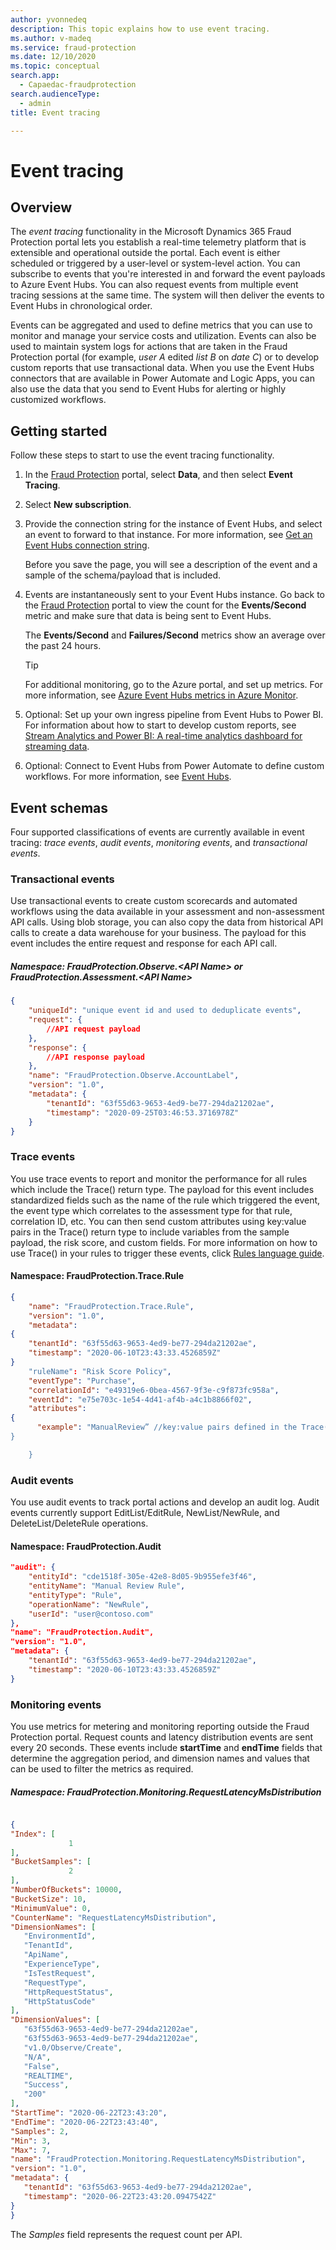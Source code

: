 ```yaml
---
author: yvonnedeq
description: This topic explains how to use event tracing.
ms.author: v-madeq
ms.service: fraud-protection
ms.date: 12/10/2020
ms.topic: conceptual
search.app:
  - Capaedac-fraudprotection
search.audienceType:
  - admin
title: Event tracing

---
```


# Event tracing

## Overview

The *event tracing* functionality in the Microsoft Dynamics 365 Fraud Protection portal lets you establish a real-time telemetry platform that is extensible and operational outside the portal. Each event is either scheduled or triggered by a user-level or system-level action. You can subscribe to events that you're interested in and forward the event payloads to Azure Event Hubs. You can also request events from multiple event tracing sessions at the same time. The system will then deliver the events to Event Hubs in chronological order.

Events can be aggregated and used to define metrics that you can use to monitor and manage your service costs and utilization. Events can also be used to maintain system logs for actions that are taken in the Fraud Protection portal (for example, *user A* edited *list B* on *date C*) or to develop custom reports that use transactional data. When you use the Event Hubs connectors that are available in Power Automate and Logic Apps, you can also use the data that you send to Event Hubs for alerting or highly customized workflows.

## Getting started

Follow these steps to start to use the event tracing functionality.

1. In the [Fraud Protection](https://dfp.microsoft.com/) portal, select **Data**, and then select **Event Tracing**.
1. Select **New subscription**.
1. Provide the connection string for the instance of Event Hubs, and select an event to forward to that instance. For more information, see [Get an Event Hubs connection string](https://docs.microsoft.com/azure/event-hubs/event-hubs-get-connection-string).

    Before you save the page, you will see a description of the event and a sample of the schema/payload that is included.

1. Events are instantaneously sent to your Event Hubs instance. Go back to the [Fraud Protection](https://dfp.microsoft.com/) portal to view the count for the **Events/Second** metric and make sure that data is being sent to Event Hubs.

    The **Events/Second** and **Failures/Second** metrics show an average over the past 24 hours.

    > [!TIP]
    > For additional monitoring, go to the Azure portal, and set up metrics. For more information, see [Azure Event Hubs metrics in Azure Monitor](https://docs.microsoft.com/azure/event-hubs/event-hubs-metrics-azure-monitor).

1. Optional: Set up your own ingress pipeline from Event Hubs to Power BI. For information about how to start to develop custom reports, see [Stream Analytics and Power BI: A real-time analytics dashboard for streaming data](https://docs.microsoft.com/azure/stream-analytics/stream-analytics-power-bi-dashboard).
1. Optional: Connect to Event Hubs from Power Automate to define custom workflows. For more information, see [Event Hubs](https://docs.microsoft.com/connectors/eventhubs/).

## Event schemas

Four supported classifications of events are currently available in event tracing: *trace events*, *audit events*, *monitoring events*, and *transactional events*.

### Transactional events
Use transactional events to create custom scorecards and automated workflows using the data available in your assessment and non-assessment API calls. Using blob storage, you can also copy the data from historical API calls to create a data warehouse for your business. The payload for this event includes the entire request and response for each API call.

##### Namespace: FraudProtection.Observe.\<API Name\> or FraudProtection.Assessment.\<API Name\>

```json
{
    "uniqueId": "unique event id and used to deduplicate events",
    "request": {
        //API request payload
    },
    "response": {
        //API response payload
    },
    "name": "FraudProtection.Observe.AccountLabel",
    "version": "1.0",
    "metadata": {
        "tenantId": "63f55d63-9653-4ed9-be77-294da21202ae",
        "timestamp": "2020-09-25T03:46:53.3716978Z"
    }
}
```

### Trace events

You use trace events to report and monitor the performance for all rules which include the Trace() return type. The payload for this event includes standardized fields such as the name of the rule which triggered the event, the event type which correlates to the assessment type for that rule, correlation ID, etc. You can then send custom attributes using key:value pairs in the Trace() return type to include variables from the sample payload, the risk score, and custom fields. For more information on how to use Trace() in your rules to trigger these events, click [Rules language guide](fpl-lang-ref.md#additional-return-types).

#### Namespace: FraudProtection.Trace.Rule

```json
{
    "name": "FraudProtection.Trace.Rule",
    "version": "1.0",
    "metadata":
{
    "tenantId": "63f55d63-9653-4ed9-be77-294da21202ae",
    "timestamp": "2020-06-10T23:43:33.4526859Z" 
}
    "ruleName": "Risk Score Policy",
    "eventType": "Purchase",
    "correlationId": "e49319e6-0bea-4567-9f3e-c9f873fc958a",
    "eventId": "e75e703c-1e54-4d41-af4b-a4c1b8866f02",
    "attributes":
{
      "example": "ManualReview” //key:value pairs defined in the Trace() return type
} 

    }
```

### Audit events

You use audit events to track portal actions and develop an audit log. Audit events currently support EditList/EditRule, NewList/NewRule, and DeleteList/DeleteRule operations.

#### Namespace: FraudProtection.Audit

```json
"audit": {
    "entityId": "cde1518f-305e-42e8-8d05-9b955efe3f46",
    "entityName": "Manual Review Rule",
    "entityType": "Rule",
    "operationName": "NewRule",
    "userId": "user@contoso.com"
},
"name": "FraudProtection.Audit",
"version": "1.0",
"metadata": {
    "tenantId": "63f55d63-9653-4ed9-be77-294da21202ae",
    "timestamp": "2020-06-10T23:43:33.4526859Z"
}
```

### Monitoring events

You use metrics for metering and monitoring reporting outside the Fraud Protection portal. Request counts and latency distribution events are sent every 20 seconds. These events include **startTime** and **endTime** fields that determine the aggregation period, and dimension names and values that can be used to filter the metrics as required.

##### Namespace: FraudProtection.Monitoring.RequestLatencyMsDistribution

```json

{
"Index": [
             1
],
"BucketSamples": [
             2
],
"NumberOfBuckets": 10000,
"BucketSize": 10,
"MinimumValue": 0,
"CounterName": "RequestLatencyMsDistribution",
"DimensionNames": [
   "EnvironmentId",
   "TenantId",
   "ApiName",
   "ExperienceType",
   "IsTestRequest",
   "RequestType",
   "HttpRequestStatus",
   "HttpStatusCode"
],
"DimensionValues": [
   "63f55d63-9653-4ed9-be77-294da21202ae",
   "63f55d63-9653-4ed9-be77-294da21202ae",
   "v1.0/Observe/Create",
   "N/A",
   "False",
   "REALTIME",
   "Success",
   "200"
],
"StartTime": "2020-06-22T23:43:20",
"EndTime": "2020-06-22T23:43:40",
"Samples": 2,
"Min": 3,
"Max": 7,
"name": "FraudProtection.Monitoring.RequestLatencyMsDistribution",
"version": "1.0",
"metadata": {
   "tenantId": "63f55d63-9653-4ed9-be77-294da21202ae",
   "timestamp": "2020-06-22T23:43:20.0947542Z"
}
}

```

The *Samples* field represents the request count per API.
